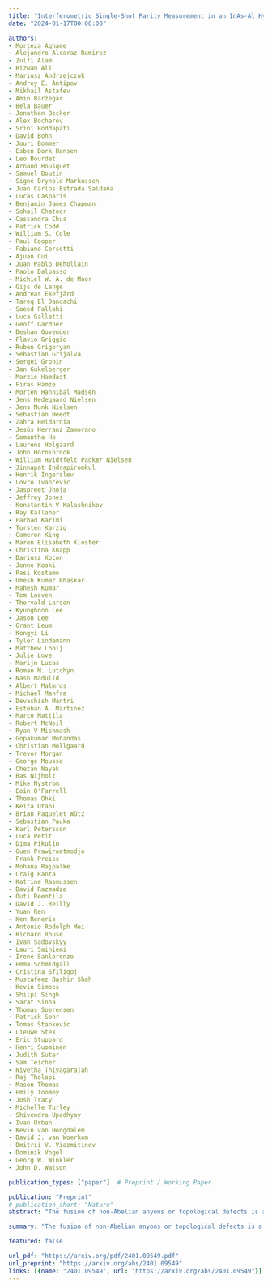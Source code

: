 ```yaml
---
title: "Interferometric Single-Shot Parity Measurement in an InAs-Al Hybrid Device"
date: "2024-01-17T00:00:00"

authors:
- Morteza Aghaee
- Alejandro Alcaraz Ramirez
- Zulfi Alam
- Rizwan Ali
- Mariusz Andrzejczuk
- Andrey E. Antipov
- Mikhail Astafev
- Amin Barzegar
- Bela Bauer
- Jonathan Becker
- Alex Bocharov
- Srini Boddapati
- David Bohn
- Jouri Bommer
- Esben Bork Hansen
- Leo Bourdet
- Arnaud Bousquet
- Samuel Boutin
- Signe Brynold Markussen
- Juan Carlos Estrada Saldaña
- Lucas Casparis
- Benjamin James Chapman
- Sohail Chatoor
- Cassandra Chua
- Patrick Codd
- William S. Cole
- Paul Cooper
- Fabiano Corsetti
- Ajuan Cui
- Juan Pablo Dehollain
- Paolo Dalpasso
- Michiel W. A. de Moor
- Gijs de Lange
- Andreas Ekefjärd
- Tareq El Dandachi
- Saeed Fallahi
- Luca Galletti
- Geoff Gardner
- Deshan Govender
- Flavio Griggio
- Ruben Grigoryan
- Sebastian Grijalva
- Sergei Gronin
- Jan Gukelberger
- Marzie Hamdast
- Firas Hamze
- Morten Hannibal Madsen
- Jens Hedegaard Nielsen
- Jens Munk Nielsen
- Sebastian Heedt
- Zahra Heidarnia
- Jesús Herranz Zamorano
- Samantha Ho
- Laurens Holgaard
- John Hornibrook
- William Hvidtfelt Padkær Nielsen
- Jinnapat Indrapiromkul
- Henrik Ingerslev
- Lovro Ivancevic
- Jaspreet Jhoja
- Jeffrey Jones
- Konstantin V Kalashnikov
- Ray Kallaher
- Farhad Karimi
- Torsten Karzig
- Cameron King
- Maren Elisabeth Kloster
- Christina Knapp
- Dariusz Kocon
- Jonne Koski
- Pasi Kostamo
- Umesh Kumar Bhaskar
- Mahesh Kumar
- Tom Laeven
- Thorvald Larsen
- Kyunghoon Lee
- Jason Lee
- Grant Leum
- Kongyi Li
- Tyler Lindemann
- Matthew Looij
- Julie Love
- Marijn Lucas
- Roman M. Lutchyn
- Nash Madulid
- Albert Malmros
- Michael Manfra
- Devashish Mantri
- Esteban A. Martinez
- Marco Mattila
- Robert McNeil
- Ryan V Mishmash
- Gopakumar Mohandas
- Christian Mollgaard
- Trevor Morgan
- George Moussa
- Chetan Nayak
- Bas Nijholt
- Mike Nystrom
- Eoin O'Farrell
- Thomas Ohki
- Keita Otani
- Brian Paquelet Wütz
- Sebastian Pauka
- Karl Petersson
- Luca Petit
- Dima Pikulin
- Guen Prawiroatmodjo
- Frank Preiss
- Mohana Rajpalke
- Craig Ranta
- Katrine Rasmussen
- David Razmadze
- Outi Reentila
- David J. Reilly
- Yuan Ren
- Ken Reneris
- Antonio Rodolph Mei
- Richard Rouse
- Ivan Sadovskyy
- Lauri Sainiemi
- Irene Sanlorenzo
- Emma Schmidgall
- Cristina Sfiligoj
- Mustafeez Bashir Shah
- Kevin Simoes
- Shilpi Singh
- Sarat Sinha
- Thomas Soerensen
- Patrick Sohr
- Tomas Stankevic
- Lieuwe Stek
- Eric Stuppard
- Henri Suominen
- Judith Suter
- Sam Teicher
- Nivetha Thiyagarajah
- Raj Tholapi
- Mason Thomas
- Emily Toomey
- Josh Tracy
- Michelle Turley
- Shivendra Upadhyay
- Ivan Urban
- Kevin van Hoogdalem
- David J. van Woerkom
- Dmitrii V. Viazmitinov
- Dominik Vogel
- Georg W. Winkler
- John D. Watson

publication_types: ["paper"]  # Preprint / Working Paper

publication: "Preprint"
# publication_short: "Nature"
abstract: "The fusion of non-Abelian anyons or topological defects is a fundamental operation in measurement-only topological quantum computation. In topological superconductors, this operation amounts to a determination of the shared fermion parity of Majorana zero modes. As a step towards this, we implement a single-shot interferometric measurement of fermion parity in an indium arsenide-aluminum heterostructure with a gate-defined nanowire. The interferometer is formed by tunnel-coupling the proximitized nanowire to quantum dots. The nanowire causes a state-dependent shift of these quantum dots' quantum capacitance of up to 1 fF. Our quantum capacitance measurements show flux h/2e-periodic bimodality with a signal-to-noise ratio of 1 in 3.7 μs at optimal flux values. From the time traces of the quantum capacitance measurements, we extract a dwell time in the two associated states that is longer than 1 ms at in-plane magnetic fields of approximately 2 T. These results are consistent with a measurement of the fermion parity encoded in a pair of Majorana zero modes that are separated by approximately 3 μm and subjected to a low rate of poisoning by non-equilibrium quasiparticles. The large capacitance shift and long poisoning time enable a minimum measurement error probability of 1%."

summary: "The fusion of non-Abelian anyons or topological defects is a fundamental operation in measurement-only topological quantum computation."

featured: false

url_pdf: "https://arxiv.org/pdf/2401.09549.pdf"
url_preprint: "https://arxiv.org/abs/2401.09549"
links: [{name: "2401.09549", url: "https://arxiv.org/abs/2401.09549"}]
---
```

